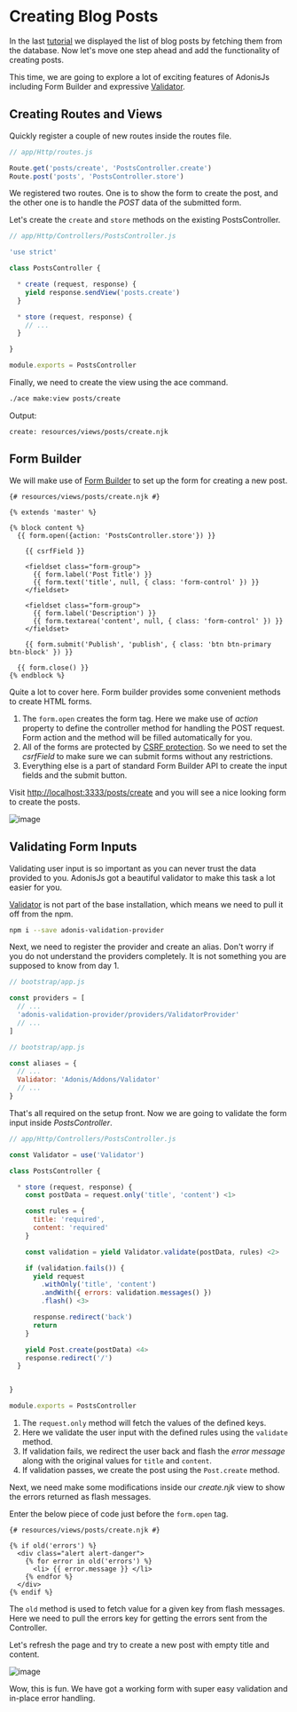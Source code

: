 # Creating Blog Posts

In the last [tutorial](/tutorial/04-list-blog-posts) we displayed the list of blog posts by fetching them from the database. Now let's move one step ahead and add the functionality of creating posts.

This time, we are going to explore a lot of exciting features of AdonisJs including Form Builder and expressive [Validator](/common-web-tools/validator).

## Creating Routes and Views
Quickly register a couple of new routes inside the routes file.

```js
// app/Http/routes.js

Route.get('posts/create', 'PostsController.create')
Route.post('posts', 'PostsController.store')
```

We registered two routes. One is to show the form to create the post, and the other one is to handle the *POST* data of the submitted form.

Let's create the `create` and `store` methods on the existing PostsController.

```js
// app/Http/Controllers/PostsController.js

'use strict'

class PostsController {

  * create (request, response) {
    yield response.sendView('posts.create')
  }

  * store (request, response) {
    // ...
  }

}

module.exports = PostsController
```

Finally, we need to create the view using the ace command.

```bash
./ace make:view posts/create
```

Output:

```
create: resources/views/posts/create.njk
```

## Form Builder
We will make use of [Form Builder](/views/form-builder) to set up the form for creating a new post.


```twig
{# resources/views/posts/create.njk #}

{% extends 'master' %}

{% block content %}
  {{ form.open({action: 'PostsController.store'}) }}

    {{ csrfField }}

    <fieldset class="form-group">
      {{ form.label('Post Title') }}
      {{ form.text('title', null, { class: 'form-control' }) }}
    </fieldset>

    <fieldset class="form-group">
      {{ form.label('Description') }}
      {{ form.textarea('content', null, { class: 'form-control' }) }}
    </fieldset>

    {{ form.submit('Publish', 'publish', { class: 'btn btn-primary btn-block' }) }}

  {{ form.close() }}
{% endblock %}
```

Quite a lot to cover here. Form builder provides some convenient methods to create HTML forms.

1. The `form.open` creates the form tag. Here we make use of *action* property to define the controller method for handling the POST request. Form action and the method will be filled automatically for you.
2. All of the forms are protected by [CSRF protection](/security/csrf-protection). So we need to set the *csrfField* to make sure we can submit forms without any restrictions.
3. Everything else is a part of standard Form Builder API to create the input fields and the submit button.

Visit [http://localhost:3333/posts/create](http://localhost:3333/posts/create) and you will see a nice looking form to create the posts.

![image](http://res.cloudinary.com/adonisjs/image/upload/v1472841279/create-posts_xgghpo.png)

## Validating Form Inputs
Validating user input is so important as you can never trust the data provided to you. AdonisJs got a beautiful validator to make this task a lot easier for you.

[Validator](/common-web-tools/validator) is not part of the base installation, which means we need to pull it off from the npm.

```bash
npm i --save adonis-validation-provider
```

Next, we need to register the provider and create an alias. Don't worry if you do not understand the providers completely. It is not something you are supposed to know from day 1.

```js
// bootstrap/app.js

const providers = [
  // ...
  'adonis-validation-provider/providers/ValidatorProvider'
  // ...
]
```

```js
// bootstrap/app.js

const aliases = {
  // ...
  Validator: 'Adonis/Addons/Validator'
  // ...
}
```

That's all required on the setup front. Now we are going to validate the form input inside *PostsController*.

```js
// app/Http/Controllers/PostsController.js

const Validator = use('Validator')

class PostsController {

  * store (request, response) {
    const postData = request.only('title', 'content') <1>

    const rules = {
      title: 'required',
      content: 'required'
    }

    const validation = yield Validator.validate(postData, rules) <2>

    if (validation.fails()) {
      yield request
        .withOnly('title', 'content')
        .andWith({ errors: validation.messages() })
        .flash() <3>

      response.redirect('back')
      return
    }

    yield Post.create(postData) <4>
    response.redirect('/')
  }


}

module.exports = PostsController
```

1. The `request.only` method will fetch the values of the defined keys.
2. Here we validate the user input with the defined rules using the `validate` method.
3. If validation fails, we redirect the user back and flash the *error message* along with the original values for `title` and `content`.
4. If validation passes, we create the post using the `Post.create` method.

Next, we need make some modifications inside our *create.njk* view to show the errors returned as flash messages.


Enter the below piece of code just before the `form.open` tag.

```twig
{# resources/views/posts/create.njk #}

{% if old('errors') %}
  <div class="alert alert-danger">
    {% for error in old('errors') %}
      <li> {{ error.message }} </li>
    {% endfor %}
  </div>
{% endif %}
```

The `old` method is used to fetch value for a given key from flash messages. Here we need to pull the errors key for getting the errors sent from the Controller.

Let's refresh the page and try to create a new post with empty title and content.

![image](http://res.cloudinary.com/adonisjs/image/upload/v1472841283/validation-failed_dz2d79.png)

Wow, this is fun. We have got a working form with super easy validation and in-place error handling.
